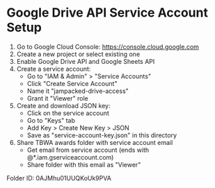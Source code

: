 # Google Drive API Service Account Setup

1. Go to Google Cloud Console: https://console.cloud.google.com
2. Create a new project or select existing one
3. Enable Google Drive API and Google Sheets API
4. Create a service account:
   - Go to "IAM & Admin" > "Service Accounts"
   - Click "Create Service Account"
   - Name it "jampacked-drive-access"
   - Grant it "Viewer" role
5. Create and download JSON key:
   - Click on the service account
   - Go to "Keys" tab
   - Add Key > Create New Key > JSON
   - Save as "service-account-key.json" in this directory
6. Share TBWA awards folder with service account email
   - Get email from service account (ends with @*.iam.gserviceaccount.com)
   - Share folder with this email as "Viewer"

Folder ID: 0AJMhu01UUQKoUk9PVA
